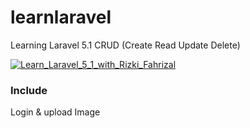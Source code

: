 # learnlaravel
Learning Laravel 5.1 CRUD (Create Read Update Delete)

<a href="https://ibb.co/es8aZ7"><img src="https://preview.ibb.co/hLTaZ7/Learn_Laravel_5_1_with_Rizki_Fahrizal.png" alt="Learn_Laravel_5_1_with_Rizki_Fahrizal" border="0"></a>

### Include
Login & upload Image
